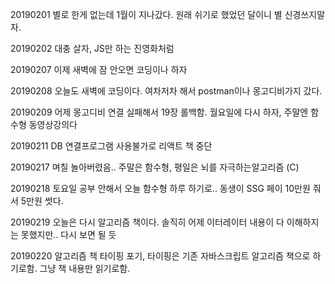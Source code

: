 20190201 별로 한게 없는데 1월이 지나갔다. 원래 쉬기로 했었던 달이니 별 신경쓰지말자.

20190202 대충 살자, JS만 하는 진영화처럼

20190207 이제 새벽에 잠 안오면 코딩이나 하자

20190208 오늘도 새벽에 코딩이다. 여차저차 해서 postman이나 몽고디비가지 갔다. 

20190209 어제 몽고디비 연결 실패해서 19장 롤백함. 월요일에 다시 하자, 주말엔 함수형 동영상강의다

20190211 DB 연결프로그램 사용불가로 리액트 책 중단 

20190217 며칠 놀아버렸음.. 주말은 함수형, 평일은 뇌를 자극하는알고리즘 (C)

20190218 토요일 공부 안해서 오늘 함수형 하루 하기로.. 동생이 SSG 페이 10만원 줘서 5만원 썻다.

20190219 오늘은 다시 알고리즘 책이다. 솔직히 어제 이터레이터 내용이 다 이해하지는 못했지만.. 다시 보면 될 듯

20190220 알고리즘 책 타이핑 포기, 타이핑은 기존 자바스크립트 알고리즘 책으로 하기로함. 그냥 책 내용만 읽기로함.
